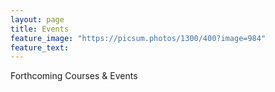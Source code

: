 ```yaml
---
layout: page
title: Events
feature_image: "https://picsum.photos/1300/400?image=984"
feature_text: 
---
```


Forthcoming Courses & Events
 